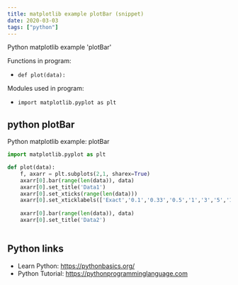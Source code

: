 ```yaml
---
title: matplotlib example plotBar (snippet)
date: 2020-03-03
tags: ["python"]
---
```

Python matplotlib example 'plotBar'

Functions in program: 
* `def plot(data):`

Modules used in program: 
* `import matplotlib.pyplot as plt`

## python plotBar

Python matplotlib example: plotBar

```python
import matplotlib.pyplot as plt

def plot(data):
	f, axarr = plt.subplots(2,1, sharex=True)
    axarr[0].bar(range(len(data)), data)
    axarr[0].set_title('Data1')
    axarr[0].set_xticks(range(len(data)))   
	axarr[0].set_xticklabels(['Exact','0.1','0.33','0.5','1','3','5','10','100'])
	
    axarr[0].bar(range(len(data)), data)
    axarr[0].set_title('Data2')
    

```

## Python links

- Learn Python: https://pythonbasics.org/
- Python Tutorial: https://pythonprogramminglanguage.com
